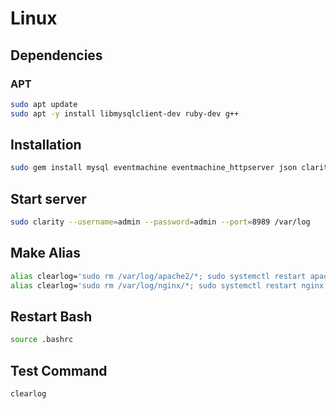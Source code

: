 # Linux

## Dependencies

### APT

```sh
sudo apt update
sudo apt -y install libmysqlclient-dev ruby-dev g++
```

<!-- ### YUM

```sh
sudo yum check-update
sudo yum -y install mysql-devel
``` -->

## Installation

```sh
sudo gem install mysql eventmachine eventmachine_httpserver json clarity
```

## Start server

```sh
sudo clarity --username=admin --password=admin --port=8989 /var/log
```

## Make Alias

```sh
alias clearlog='sudo rm /var/log/apache2/*; sudo systemctl restart apache2'
alias clearlog='sudo rm /var/log/nginx/*; sudo systemctl restart nginx'
```

## Restart Bash

```sh
source .bashrc
```

## Test Command

```sh
clearlog
```
